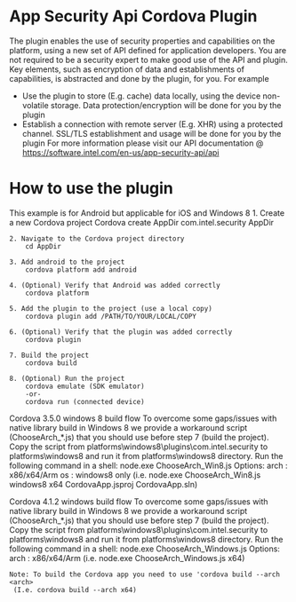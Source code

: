 App Security Api Cordova Plugin
===============================
The plugin enables the use of security properties and capabilities on the platform, using a new set of API defined for application developers.
You are not required to be a security expert to make good use of the API and plugin. Key elements, such as encryption of data and establishments of capabilities, is abstracted and done by the plugin, for you.
For example
-	Use the plugin to store (E.g. cache) data locally, using the device non-volatile storage. Data protection/encryption will be done for you by the plugin
-	Establish a connection with remote server (E.g. XHR) using a protected channel. SSL/TLS establishment and usage will be done for you by the plugin
For more information please visit our API documentation @ https://software.intel.com/en-us/app-security-api/api

How to use the plugin
=====================
This example is for Android but applicable for iOS and Windows 8
	1. Create a new Cordova project
		Cordova create AppDir com.intel.security AppDir

	2. Navigate to the Cordova project directory
		cd AppDir

	3. Add android to the project
		cordova platform add android

	4. (Optional) Verify that Android was added correctly
		cordova platform

	5. Add the plugin to the project (use a local copy)
		cordova plugin add /PATH/TO/YOUR/LOCAL/COPY

	6. (Optional) Verify that the plugin was added correctly 
		cordova plugin

    7. Build the project
		cordova build 

	8. (Optional) Run the project
		cordova emulate	(SDK emulator)
		-or-
		cordova run (connected device)

Cordova 3.5.0 windows 8 build flow
    To overcome some gaps/issues with native library build in Windows 8 we
	 provide a workaround script (ChooseArch_*.js) that you should use before
	 step 7 (build the project).
    Copy the script from platforms\windows8\plugins\com.intel.security to
	 platforms\windows8 and run it from platforms\windows8 directory.
	Run the following command in a shell:
	  node.exe ChooseArch_Win8.js <os> <arch> <projectFile> <solutionFile>
      Options: 
		arch : x86/x64/Arm
		os : windows8 only
	   (i.e. node.exe ChooseArch_Win8.js windows8 x64 CordovaApp.jsproj CordovaApp.sln)

Cordova 4.1.2 windows build flow
    To overcome some gaps/issues with native library build in Windows 8 we
	 provide a workaround script (ChooseArch_*.js) that you should use before
	 step 7 (build the project).
    Copy the script from platforms\windows8\plugins\com.intel.security to
	 platforms\windows8 and run it from platforms\windows8 directory.
	Run the following command in a shell:
	  node.exe ChooseArch_Windows.js <arch>
	  Options: 
		arch : x86/x64/Arm
       (i.e. node.exe ChooseArch_Windows.js x64)

	Note: To build the Cordova app you need to use 'cordova build --arch <arch>
	 (I.e. cordova build --arch x64)
